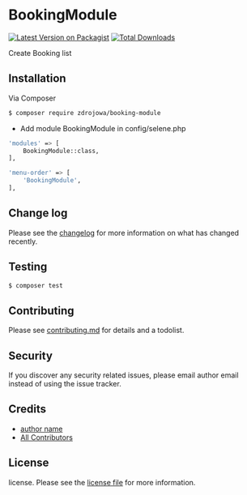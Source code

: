 # BookingModule

[![Latest Version on Packagist][ico-version]][link-packagist]
[![Total Downloads][ico-downloads]][link-downloads]

Create Booking list

## Installation

Via Composer

``` bash
$ composer require zdrojowa/booking-module
```

- Add module BookingModule in config/selene.php

``` bash
'modules' => [
    BookingModule::class,
],

'menu-order' => [
    'BookingModule',
],
```

## Change log

Please see the [changelog](changelog.md) for more information on what has changed recently.

## Testing

``` bash
$ composer test
```

## Contributing

Please see [contributing.md](contributing.md) for details and a todolist.

## Security

If you discover any security related issues, please email author email instead of using the issue tracker.

## Credits

- [author name][link-author]
- [All Contributors][link-contributors]

## License

license. Please see the [license file](license.md) for more information.

[ico-version]: https://img.shields.io/packagist/v/zdrojowa/booking-module.svg?style=flat-square
[ico-downloads]: https://img.shields.io/packagist/dt/zdrojowa/booking-module.svg?style=flat-square

[link-packagist]: https://packagist.org/packages/zdrojowa/booking-module
[link-downloads]: https://packagist.org/packages/zdrojowa/booking-module
[link-author]: https://github.com/zdrojowa
[link-contributors]: ../../contributors
